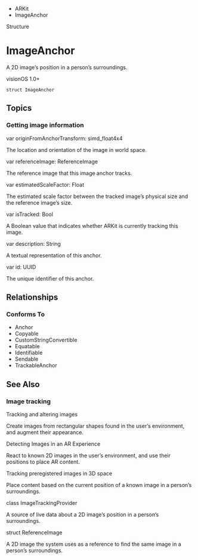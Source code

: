 

- ARKit
-  ImageAnchor 

Structure

# ImageAnchor

A 2D image’s position in a person’s surroundings.

visionOS 1.0+

``` source
struct ImageAnchor
```

## Topics

### Getting image information

var originFromAnchorTransform: simd_float4x4

The location and orientation of the image in world space.

var referenceImage: ReferenceImage

The reference image that this image anchor tracks.

var estimatedScaleFactor: Float

The estimated scale factor between the tracked image’s physical size and the reference image’s size.

var isTracked: Bool

A Boolean value that indicates whether ARKit is currently tracking this image.

var description: String

A textual representation of this anchor.

var id: UUID

The unique identifier of this anchor.

## Relationships

### Conforms To

- Anchor
- Copyable
- CustomStringConvertible
- Equatable
- Identifiable
- Sendable
- TrackableAnchor

## See Also

### Image tracking

Tracking and altering images

Create images from rectangular shapes found in the user’s environment, and augment their appearance.

Detecting Images in an AR Experience

React to known 2D images in the user’s environment, and use their positions to place AR content.

Tracking preregistered images in 3D space

Place content based on the current position of a known image in a person’s surroundings.

class ImageTrackingProvider

A source of live data about a 2D image’s position in a person’s surroundings.

struct ReferenceImage

A 2D image the system uses as a reference to find the same image in a person’s surroundings.

